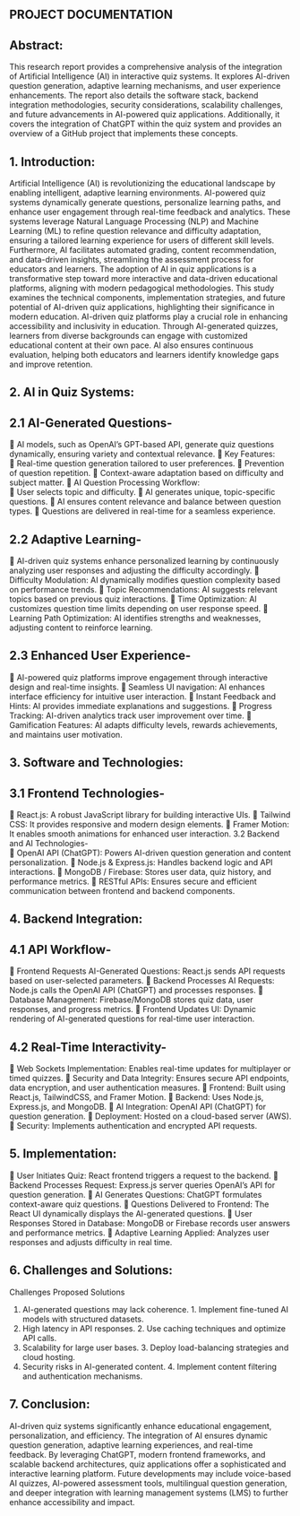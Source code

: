 ## PROJECT DOCUMENTATION 

## Abstract:    
This research report provides a comprehensive analysis of the integration of Artificial Intelligence (AI) in interactive quiz systems. It explores AI-driven question generation, adaptive learning mechanisms, and user experience enhancements. The report also details the software stack, backend integration methodologies, security considerations, scalability challenges, and future advancements in AI-powered quiz applications. Additionally, it covers the integration of ChatGPT within the quiz system and provides an overview of a GitHub project that implements these concepts.
## 1.	Introduction:   
Artificial Intelligence (AI) is revolutionizing the educational landscape by enabling intelligent, adaptive learning environments. AI-powered quiz systems dynamically generate questions, personalize learning paths, and enhance user engagement through real-time feedback and analytics. These systems leverage Natural Language Processing (NLP) and Machine Learning (ML) to refine question relevance and difficulty adaptation, ensuring a tailored learning experience for users of different skill levels.
Furthermore, AI facilitates automated grading, content recommendation, and data-driven insights, streamlining the assessment process for educators and learners. The adoption of AI in quiz applications is a transformative step toward more interactive and data-driven educational platforms, aligning with modern pedagogical methodologies. This study examines the technical components, implementation strategies, and future potential of AI-driven quiz applications, highlighting their significance in modern education. AI-driven quiz platforms play a crucial role in enhancing accessibility and inclusivity in education. Through AI-generated quizzes, learners from diverse backgrounds can engage with customized educational content at their own pace. AI also ensures continuous evaluation, helping both educators and learners identify knowledge gaps and improve retention.
## 2. AI in Quiz Systems:    
## 2.1 AI-Generated Questions-    
	AI models, such as OpenAI’s GPT-based API, generate quiz questions dynamically, ensuring variety and contextual relevance.
	Key Features:    
	Real-time question generation tailored to user preferences.
	Prevention of question repetition.
	Context-aware adaptation based on difficulty and subject matter.
	AI Question Processing Workflow:    
	User selects topic and difficulty.
	AI generates unique, topic-specific questions.
	AI ensures content relevance and balance between question types.
	Questions are delivered in real-time for a seamless experience.

##  2.2 Adaptive Learning-    
	AI-driven quiz systems enhance personalized learning by continuously analyzing user responses and adjusting the difficulty accordingly.
	Difficulty Modulation: AI dynamically modifies question complexity based on performance trends.
	Topic Recommendations: AI suggests relevant topics based on previous quiz interactions.
	Time Optimization: AI customizes question time limits depending on user response speed.
	Learning Path Optimization: AI identifies strengths and weaknesses, adjusting content to reinforce learning.

## 2.3 Enhanced User Experience-    
	AI-powered quiz platforms improve engagement through interactive design and real-time insights.
	Seamless UI navigation: AI enhances interface efficiency for intuitive user interaction.
	Instant Feedback and Hints: AI provides immediate explanations and suggestions.
	Progress Tracking: AI-driven analytics track user improvement over time.
	Gamification Features: AI adapts difficulty levels, rewards achievements, and maintains user motivation.
## 3. Software and Technologies:    
## 3.1 Frontend Technologies-   
	React.js: A robust JavaScript library for building interactive UIs.
	Tailwind CSS: It provides responsive and modern design elements.
	Framer Motion: It enables smooth animations for enhanced user interaction.
3.2 Backend and AI Technologies-    
	OpenAI API (ChatGPT): Powers AI-driven question generation and content personalization.
	Node.js & Express.js: Handles backend logic and API interactions. 
	MongoDB / Firebase: Stores user data, quiz history, and performance metrics.
	RESTful APIs: Ensures secure and efficient communication between frontend and backend components.
## 4. Backend Integration:    
## 4.1 API Workflow-    
	Frontend Requests AI-Generated Questions: React.js sends API requests based on user-selected parameters.
	Backend Processes AI Requests: Node.js calls the OpenAI API (ChatGPT) and processes responses.
	Database Management: Firebase/MongoDB stores quiz data, user responses, and progress metrics.
	Frontend Updates UI: Dynamic rendering of AI-generated questions for real-time user interaction.
## 4.2 Real-Time Interactivity-    
	Web Sockets Implementation: Enables real-time updates for multiplayer or timed quizzes.
	Security and Data Integrity: Ensures secure API endpoints, data encryption, and user authentication measures.
	Frontend: Built using React.js, TailwindCSS, and Framer Motion.
	Backend: Uses Node.js, Express.js, and MongoDB.
	AI Integration: OpenAI API (ChatGPT) for question generation.
	Deployment: Hosted on a cloud-based server (AWS).
	Security: Implements authentication and encrypted API requests.
## 5. Implementation:
	User Initiates Quiz: React frontend triggers a request to the backend.
	Backend Processes Request: Express.js server queries OpenAI’s API for question generation.
	AI Generates Questions: ChatGPT formulates context-aware quiz questions.
	Questions Delivered to Frontend: The React UI dynamically displays the AI-generated questions.
	User Responses Stored in Database: MongoDB or Firebase records user answers and performance metrics.
	Adaptive Learning Applied: Analyzes user responses and adjusts difficulty in real time.
## 6. Challenges and Solutions:    
Challenges   	Proposed Solutions
1.	AI-generated questions may lack coherence.	1.	Implement fine-tuned AI models with structured datasets.
2.	High latency in API responses.	2.	Use caching techniques and optimize API calls.
3.	Scalability for large user bases.	3.	Deploy load-balancing strategies and cloud hosting.
4.	Security risks in AI-generated content.	4.	Implement content filtering and authentication mechanisms.

## 7. Conclusion:    
AI-driven quiz systems significantly enhance educational engagement, personalization, and efficiency. The integration of AI ensures dynamic question generation, adaptive learning experiences, and real-time feedback. By leveraging ChatGPT, modern frontend frameworks, and scalable backend architectures, quiz applications offer a sophisticated and interactive learning platform. Future developments may include voice-based AI quizzes, AI-powered assessment tools, multilingual question generation, and deeper integration with learning management systems (LMS) to further enhance accessibility and impact.

